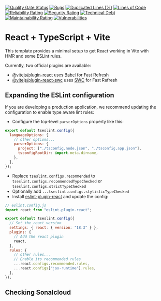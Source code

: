 [![Quality Gate Status](https://sonarcloud.io/api/project_badges/measure?project=JonathanGian_TS_Group_App&metric=alert_status)](https://sonarcloud.io/summary/new_code?id=JonathanGian_TS_Group_App)
[![Bugs](https://sonarcloud.io/api/project_badges/measure?project=JonathanGian_TS_Group_App&metric=bugs)](https://sonarcloud.io/summary/new_code?id=JonathanGian_TS_Group_App)
[![Duplicated Lines (%)](https://sonarcloud.io/api/project_badges/measure?project=JonathanGian_TS_Group_App&metric=duplicated_lines_density)](https://sonarcloud.io/summary/new_code?id=JonathanGian_TS_Group_App)
[![Lines of Code](https://sonarcloud.io/api/project_badges/measure?project=JonathanGian_TS_Group_App&metric=ncloc)](https://sonarcloud.io/summary/new_code?id=JonathanGian_TS_Group_App)
[![Reliability Rating](https://sonarcloud.io/api/project_badges/measure?project=JonathanGian_TS_Group_App&metric=reliability_rating)](https://sonarcloud.io/summary/new_code?id=JonathanGian_TS_Group_App)
[![Security Rating](https://sonarcloud.io/api/project_badges/measure?project=JonathanGian_TS_Group_App&metric=security_rating)](https://sonarcloud.io/summary/new_code?id=JonathanGian_TS_Group_App)
[![Technical Debt](https://sonarcloud.io/api/project_badges/measure?project=JonathanGian_TS_Group_App&metric=sqale_index)](https://sonarcloud.io/summary/new_code?id=JonathanGian_TS_Group_App)
[![Maintainability Rating](https://sonarcloud.io/api/project_badges/measure?project=JonathanGian_TS_Group_App&metric=sqale_rating)](https://sonarcloud.io/summary/new_code?id=JonathanGian_TS_Group_App)
[![Vulnerabilities](https://sonarcloud.io/api/project_badges/measure?project=JonathanGian_TS_Group_App&metric=vulnerabilities)](https://sonarcloud.io/summary/new_code?id=JonathanGian_TS_Group_App)

# React + TypeScript + Vite

This template provides a minimal setup to get React working in Vite with HMR and some ESLint rules.

Currently, two official plugins are available:

- [@vitejs/plugin-react](https://github.com/vitejs/vite-plugin-react/blob/main/packages/plugin-react/README.md) uses [Babel](https://babeljs.io/) for Fast Refresh
- [@vitejs/plugin-react-swc](https://github.com/vitejs/vite-plugin-react-swc) uses [SWC](https://swc.rs/) for Fast Refresh

## Expanding the ESLint configuration

If you are developing a production application, we recommend updating the configuration to enable type aware lint rules:

- Configure the top-level `parserOptions` property like this:

```js
export default tseslint.config({
  languageOptions: {
    // other options...
    parserOptions: {
      project: ["./tsconfig.node.json", "./tsconfig.app.json"],
      tsconfigRootDir: import.meta.dirname,
    },
  },
});
```

- Replace `tseslint.configs.recommended` to `tseslint.configs.recommendedTypeChecked` or `tseslint.configs.strictTypeChecked`
- Optionally add `...tseslint.configs.stylisticTypeChecked`
- Install [eslint-plugin-react](https://github.com/jsx-eslint/eslint-plugin-react) and update the config:

```js
// eslint.config.js
import react from "eslint-plugin-react";

export default tseslint.config({
  // Set the react version
  settings: { react: { version: "18.3" } },
  plugins: {
    // Add the react plugin
    react,
  },
  rules: {
    // other rules...
    // Enable its recommended rules
    ...react.configs.recommended.rules,
    ...react.configs["jsx-runtime"].rules,
  },
});
```

## Checking Sonalcloud
